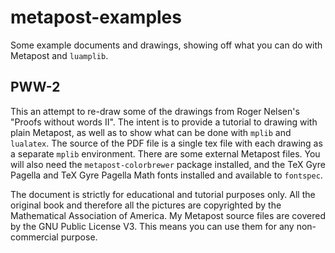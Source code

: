 # metapost-examples

Some example documents and drawings, showing off what you can do with Metapost and `luamplib`.

## PWW-2 

This an attempt to re-draw some of the drawings from Roger Nelsen's "Proofs
without words II".  The intent is to provide a tutorial to drawing with plain
Metapost, as well as to show what can be done with `mplib` and `lualatex`.  The
source of the PDF file is a single tex file with each drawing as a separate
`mplib` environment.  There are some external Metapost files.  You will also
need the `metapost-colorbrewer` package installed, and the TeX Gyre Pagella and
TeX Gyre Pagella Math fonts installed and available to `fontspec`.

The document is strictly for educational and tutorial purposes only.  All the
original book and therefore all the pictures are copyrighted by the
Mathematical Association of America. My Metapost source files are covered by
the GNU Public License V3.  This means you can use them for any non-commercial
purpose.
